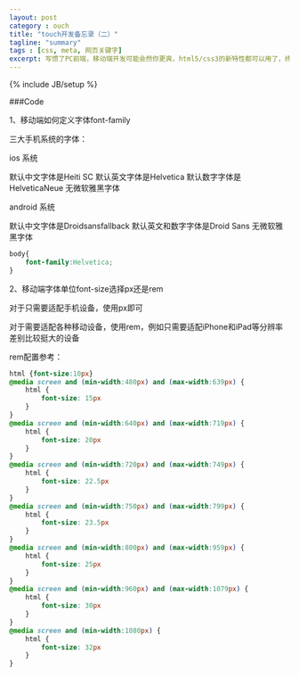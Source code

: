 ```yaml
---
layout: post
category : ouch
title: "touch开发备忘录（二）"
tagline: "summary"
tags : [css, meta, 网页关键字]
excerpt: 写惯了PC前端，移动端开发可能会然你更爽，html5/css3的新特性都可以用了，终于可以摆脱IE了。但新的问题又来了，各手机厂商定制了自己的系统，各浏览器渲染引擎的不同实现或不同配置。移动端也许没有PC那么简单。但问题记录下来并找到解决方案，就不在可怕了
---
```

{% include JB/setup %}

###Code



1、移动端如何定义字体font-family

三大手机系统的字体：

ios 系统

默认中文字体是Heiti SC
默认英文字体是Helvetica
默认数字字体是HelveticaNeue
无微软雅黑字体

android 系统

默认中文字体是Droidsansfallback
默认英文和数字字体是Droid Sans
无微软雅黑字体

```css
body{
    font-family:Helvetica;
}
```

2、移动端字体单位font-size选择px还是rem

对于只需要适配手机设备，使用px即可

对于需要适配各种移动设备，使用rem，例如只需要适配iPhone和iPad等分辨率差别比较挺大的设备

rem配置参考：

```css
html {font-size:10px}
@media screen and (min-width:480px) and (max-width:639px) {
    html {
        font-size: 15px
    }
}
@media screen and (min-width:640px) and (max-width:719px) {
    html {
        font-size: 20px
    }
}
@media screen and (min-width:720px) and (max-width:749px) {
    html {
        font-size: 22.5px
    }
}
@media screen and (min-width:750px) and (max-width:799px) {
    html {
        font-size: 23.5px
    }
}
@media screen and (min-width:800px) and (max-width:959px) {
    html {
        font-size: 25px
    }
}
@media screen and (min-width:960px) and (max-width:1079px) {
    html {
        font-size: 30px
    }
}
@media screen and (min-width:1080px) {
    html {
        font-size: 32px
    }
}
```

```

```